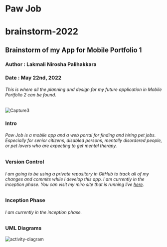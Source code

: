 # Paw Job
# brainstorm-2022
## Brainstorm of my App for Mobile Portfolio 1
### Author : Lakmali Nirosha Palihakkara
### Date : May 22nd, 2022
###### This is where all the planning and design for my future application in Mobile Portfolio 2 can be found.

![Capture3](https://user-images.githubusercontent.com/106020901/169701540-a40f8fca-f6a5-4912-a02b-f8cf0116e9d2.PNG)

### Intro
###### Paw Job is a mobile app and a web portal for finding and hiring pet jobs. Especially for senior citizens, disabled persons, mentally disordered people, or pet lovers who are expecting to get mental therapy.

### Version Control
###### I am going to be using a private repository in GitHub to track all of my changes and commits while I develop this app. I am currently in the inception phase. You can visit my miro site that is running live [here](https://miro.com/app/board/uXjVO0DTTqc=/?share_link_id=775356287196).

### Inception Phase
###### I am currently in the inception phase.

### UML Diagrams 
![activity-diagram](https://user-images.githubusercontent.com/106020901/169701301-2e210774-a4f8-4798-9fe0-8868f779feab.jpeg)
